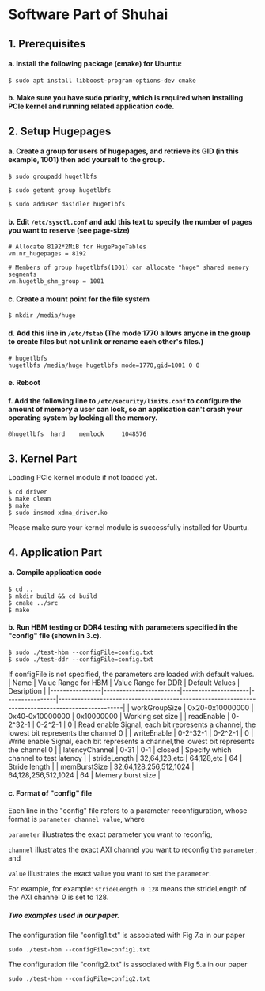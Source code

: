 
# Software Part of Shuhai

## 1. Prerequisites
#### a. Install the following package (cmake) for Ubuntu:
```
$ sudo apt install libboost-program-options-dev cmake
```
#### b. Make sure you have sudo priority, which is required when installing PCIe kernel and running related application code. 


## 2. Setup Hugepages
#### a. Create a group for users of hugepages, and retrieve its GID (in this example, 1001) then add yourself to the group.
```
$ sudo groupadd hugetlbfs

$ sudo getent group hugetlbfs

$ sudo adduser dasidler hugetlbfs
```

#### b. Edit `/etc/sysctl.conf` and add this text to specify the number of pages you want to reserve (see page-size)
```
# Allocate 8192*2MiB for HugePageTables
vm.nr_hugepages = 8192

# Members of group hugetlbfs(1001) can allocate "huge" shared memory segments
vm.hugetlb_shm_group = 1001
```
#### c. Create a mount point for the file system
```
$ mkdir /media/huge
```

#### d. Add this line in `/etc/fstab` (The mode 1770 allows anyone in the group to create files but not unlink or rename each other's files.)
```
# hugetlbfs
hugetlbfs /media/huge hugetlbfs mode=1770,gid=1001 0 0
```

#### e. Reboot

#### f. Add the following line to `/etc/security/limits.conf` to configure the amount of memory a user can lock, so an application can't crash your operating system by locking all the memory. 
```
@hugetlbfs	hard	memlock		1048576
```



## 3. Kernel Part
Loading PCIe kernel module if not loaded yet. 
```
$ cd driver
$ make clean
$ make
$ sudo insmod xdma_driver.ko
```
Please make sure your kernel module is successfully installed for Ubuntu.






## 4. Application Part
#### a. Compile application code
```
$ cd ..
$ mkdir build && cd build
$ cmake ../src
$ make
```
#### b. Run HBM testing or DDR4 testing with parameters specified in the "config" file (shown in 3.c).
```
$ sudo ./test-hbm --configFile=config.txt
$ sudo ./test-ddr --configFile=config.txt
```
If configFile is not specified, the parameters are loaded with default values.
| Name           |  Value Range for HBM          | Value Range for DDR         | Default Values | Desription                                                                                       |
|----------------|------------------------|---------------------|----------------|--------------------------------------------------------------------------------------------------|
| workGroupSize  | 0x20-0x10000000        | 0x40-0x10000000     | 0x10000000     | Working set size                                                            |
| readEnable     | 0-2^32-1               | 0-2^2-1             | 0              | Read enable Signal, each bit represents a channel, the lowest bit represents the channel 0  |
| writeEnable    | 0-2^32-1               | 0-2^2-1             | 0              | Write enable Signal, each bit represents a channel,the lowest bit represents the channel 0 |
| latencyChannel | 0-31                   | 0-1                 | closed         | Specify which channel to test latency                                                            |
| strideLength   | 32,64,128,etc          | 64,128,etc          | 64             | Stride length                                                                    |
| memBurstSize   | 32,64,128,256,512,1024 | 64,128,256,512,1024 | 64             | Memery burst size                                                                |


#### c. Format of "config" file
Each line in the "config" file refers to a parameter reconfiguration, whose format is ```parameter channel value```, where  

```parameter``` illustrates the exact parameter you want to reconfig,

```channel``` illustrates the exact AXI channel you want to reconfig the ```parameter```, and

```value``` illustrates the exact value you want to set the ```parameter```.

For example, for example: ```strideLength 0 128``` means the strideLength of the AXI channel 0 is set to 128.

##### Two examples used  in our paper. 
The configuration file "config1.txt" is associated with Fig 7.a in our paper   
```
sudo ./test-hbm --configFile=config1.txt
``` 

The configuration file "config2.txt" is associated with Fig 5.a in our paper   
```
sudo ./test-hbm --configFile=config2.txt
``` 

